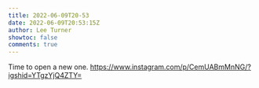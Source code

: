 ```yaml
---
title: 2022-06-09T20-53
date: 2022-06-09T20:53:15Z
author: Lee Turner
showtoc: false
comments: true
---
```


Time to open a new one. https://www.instagram.com/p/CemUABmMnNG/?igshid=YTgzYjQ4ZTY=

